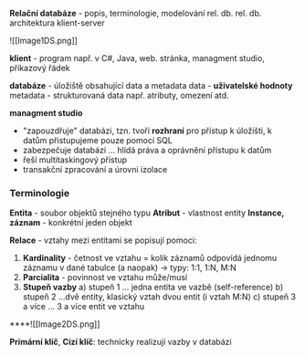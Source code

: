 **Relační databáze** - popis, terminologie, modelování rel. db.
	rel. db. architektura klient-server

![[Image1DS.png]]

**klient** - program např. v C#, Java, web. stránka, managment studio, příkazový řádek

**databáze** - úložiště obsahující data a metadata
	data - **uživatelské hodnoty**
	metadata - strukturovaná data např. atributy, omezení atd.

**managment studio** 
- "zapouzdřuje" databázi, tzn. tvoří **rozhraní** pro přístup k úložišti, k datům přistupujeme pouze pomocí SQL
- zabezpečuje databázi ... hlídá práva a oprávnění přístupu k datům
-  řeší multitaskingový přístup
- transakční zpracování a úrovni izolace

### Terminologie
**Entita** - soubor objektů stejného typu
**Atribut** - vlastnost entity
**Instance, záznam** - konkrétní jeden objekt

**Relace** - vztahy mezi entitami se popisují pomoci:
1. **Kardinality** - četnost ve vztahu = kolik záznamů odpovídá jednomu záznamu v dané tabulce (a naopak) -> typy: 1:1, 1:N, M:N
2. **Parcialita** - povinnost ve vztahu může/musí
3. **Stupeň vazby** 
	a) stupeň 1 ... jedna entita ve vazbě (self-reference)
	b) stupeň 2 ...dvě entity, klasický vztah dvou entit (i vztah M:N)
	c) stupeň 3 a více ... 3 a více entit ve vztahu
	
****![[Image2DS.png]]

**Primární klíč**, **Cizí klíč**: technicky realizují vazby v databázi


